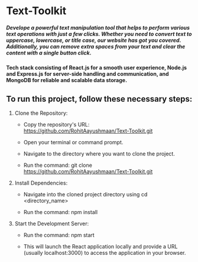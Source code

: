 # Text-Toolkit

##### Develope a powerful text manipulation tool that helps to perform various text operations with just a few clicks. Whether you need to convert text to uppercase, lowercase, or title case, our website has got you covered. Additionally, you can remove extra spaces from your text and clear the content with a single button click.

#### Tech stack consisting of React.js for a smooth user experience, Node.js and Express.js for server-side handling and communication, and MongoDB for reliable and scalable data storage. 
 
## To run this project, follow these necessary steps:

1.  Clone the Repository:
   
    - Copy the repository's URL: https://github.com/RohitAayushmaan/Text-Toolkit.git
  
    - Open your terminal or command prompt.
  
    - Navigate to the directory where you want to clone the project. 
  
    - Run the command: git clone https://github.com/RohitAayushmaan/Text-Toolkit.git

2. Install Dependencies:

    - Navigate into the cloned project directory using cd <directory_name>
  
    - Run the command: npm install

3. Start the Development Server:

    - Run the command: npm start
  
    - This will launch the React application locally and provide a URL (usually localhost:3000) to access the application in your browser.
